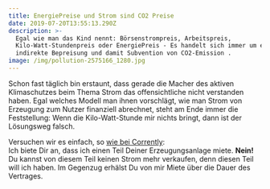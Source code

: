 ```yaml
---
title: EnergiePreise und Strom sind CO2 Preise
date: 2019-07-20T13:55:13.290Z
description: >-
  Egal wie man das Kind nennt: Börsenstrompreis, Arbeitspreis,
  Kilo-Watt-Stundenpreis oder EnergiePreis - Es handelt sich immer um eine
  indirekte Bepreisung und damit Subvention von CO2-Emission .
image: /img/pollution-2575166_1280.jpg
---
```

Schon fast täglich bin erstaunt, dass gerade die Macher des aktiven Klimaschutzes beim Thema Strom das offensichtliche nicht verstanden haben. Egal welches Modell man ihnen vorschlägt, wie man Strom von Erzeugung zum Nutzer finanziell abrechnet, steht am Ende immer die Feststellung: Wenn die Kilo-Watt-Stunde mir nichts bringt, dann ist der Lösungsweg falsch.

Versuchen wir es einfach, so [wie bei Corrently](http://stromtarif.shop/?jump=demo): \
Ich biete Dir an, dass ich einen Teil Deiner Erzeugungsanlage miete. **Nein!** Du kannst von diesem Teil keinen Strom mehr verkaufen, denn diesen Teil will ich haben. Im Gegenzug erhälst Du von mir Miete über die Dauer des Vertrages.
